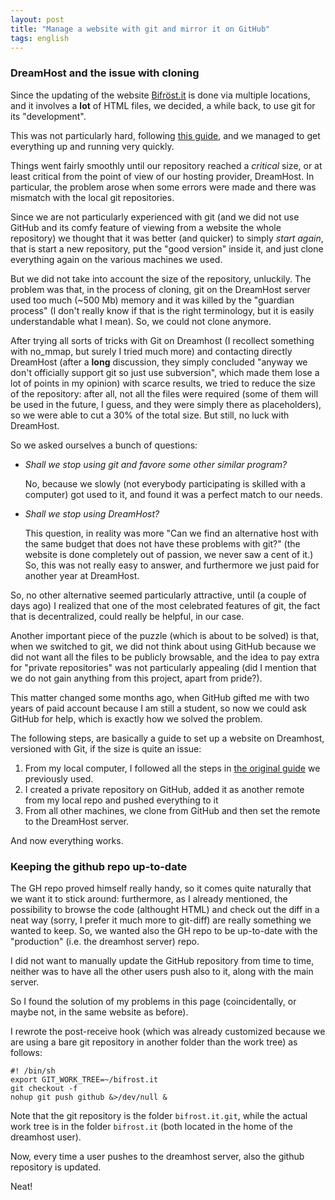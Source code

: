 ```yaml
---
layout: post
title: "Manage a website with git and mirror it on GitHub"
tags: english
---
```


### DreamHost and the issue with cloning

Since the updating of the website [Bifröst.it](http://bifrost.it) is done via multiple locations, and it involves a **lot** of HTML files, we decided, a while back, to use git for its "development".

This was not particularly hard, following [this guide](http://toroid.org/ams/git-website-howto), and we managed to get everything up and running very quickly.

Things went fairly smoothly until our repository reached a *critical* size, or at least critical from the point of view of our hosting provider, DreamHost. In particular, the problem arose when some errors were made and there was mismatch with the local git repositories.

Since we are not particularly experienced with git (and we did not use GitHub and its comfy feature of viewing from a website the whole repository) we thought that it was better (and quicker) to simply *start again*, that is start a new repository, put the "good version" inside it, and just clone everything again on the various machines we used.

But we did not take into account the size of the repository, unluckily. The problem was that, in the process of cloning, git on the DreamHost server used too much (~500 Mb) memory and it was killed by the "guardian process" (I don't really know if that is the right terminology, but it is easily understandable what I mean). So, we could not clone anymore.

After trying all sorts of tricks with Git on Dreamhost (I recollect something with no_mmap, but surely I tried much more) and contacting directly DreamHost (after a **long** discussion, they simply concluded "anyway we don't officially support git so just use subversion", which made them lose a lot of points in my opinion) with scarce results, we tried to reduce the size of the repository: after all, not all the files were required (some of them will be used in the future, I guess, and they were simply there as placeholders), so we were able to cut a 30% of the total size. But still, no luck with DreamHost.

So we asked ourselves a bunch of questions:

- _Shall we stop using git and favore some other similar program?_ 
	
	No, because we slowly (not everybody participating is skilled with a computer) got used to it, and found it was a perfect match to our needs.

- _Shall we stop using DreamHost?_ 

	This question, in reality was more "Can we find an alternative host with the same budget that does not have these problems with git?" (the website is done completely out of passion, we never saw a cent of it.) So, this was not really easy to answer, and furthermore we just paid for another year at DreamHost.

So, no other alternative seemed particularly attractive, until (a couple of days ago) I realized that one of the most celebrated features of git, the fact that is decentralized, could really be helpful, in our case.

Another important piece of the puzzle (which is about to be solved) is that, when we switched to git, we did not think about using GitHub because we did not want all the files to be publicly browsable, and the idea to pay extra for "private repositories" was not particularly appealing (did I mention that we do not gain anything from this project, apart from pride?). 

This matter changed some months ago, when GitHub gifted me with two years of paid account because I am still a student, so now we could ask GitHub for help, which is exactly how we solved the problem.

The following steps, are basically a guide to set up a website on Dreamhost, versioned with Git, if the size is quite an issue:

1. From my local computer, I followed all the steps in [the original guide](http://toroid.org/ams/git-website-howto) we previously used.
2. I created a private repository on GitHub, added it as another remote from my local repo and pushed everything to it
3. From all other machines, we clone from GitHub and then set the remote to the DreamHost server.

And now everything works.

### Keeping the github repo up-to-date

The GH repo proved himself really handy, so it comes quite naturally that we want it to stick around: furthermore, as I already mentioned, the possibility to browse the code (althought HTML) and check out the diff in a neat way (sorry, I prefer it much more to git-diff) are really something we wanted to keep. So, we wanted also the GH repo to be up-to-date with the "production" (i.e. the dreamhost server) repo. 

I did not want to manually update the GitHub repository from time to time, neither was to have all the other users push also to it, along with the main server.

So I found the solution of my problems in this page (coincidentally, or maybe not, in the same website as before).

I rewrote the post-receive hook (which was already customized because we are using a bare git repository in another folder than the work tree) as follows:

	#! /bin/sh
	export GIT_WORK_TREE=~/bifrost.it
	git checkout -f
	nohup git push github &>/dev/null &

Note that the git repository is the folder `bifrost.it.git`, while the actual work tree is in the folder `bifrost.it` (both located in the home of the dreamhost user).

Now, every time a user pushes to the dreamhost server, also the github repository is updated. 

Neat!
